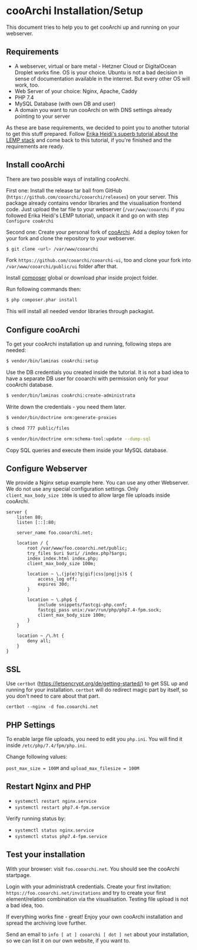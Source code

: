 # cooArchi Installation/Setup

This document tries to help you to get cooArchi up and running on your webserver.

## Requirements

- A webserver, virtual or bare metal - Hetzner Cloud or DigitalOcean Droplet works fine. OS is your choice. Ubuntu is not a bad decision in sense of documentation available in the internet. But every other OS will work, too. 
- Web Server of your choice: Nginx, Apache, Caddy
- PHP 7.4
- MySQL Database (with own DB and user)
- A domain you want to run cooArchi on with DNS settings already pointing to your server

As these are base requirements, we decided to point you to another tutorial to get this stuff prepared. Follow [Erika Heidi's superb tutorial about the LEMP stack](https://www.digitalocean.com/community/tutorials/how-to-install-linux-nginx-mysql-php-lemp-stack-on-ubuntu-20-04) and come back to this tutorial, if you're finished and the requirements are ready.


## Install cooArchi

There are two possible ways of installing cooArchi. 

First one: Install the release tar ball from GitHub (`https://github.com/cooarchi/cooarchi/releases`) on your server. This package already contains vendor libraries and the visualisation frontend code. Just upload the tar file to your webserver (`/var/www/cooarchi` if you followed Erika Heidi's LEMP tutorial), unpack it and go on with step `Configure cooArchi`

Second one: Create your personal fork of [cooArchi](https://github.com/cooarchi/cooarchi). Add a deploy token for your fork and clone the repository to your webserver.

```bash
$ git clone <url> /var/www/cooarchi
```

Fork `https://github.com/cooarchi/cooarchi-ui`, too and clone your fork into `/var/www/cooarchi/public/ui` folder after that.

Install [composer](https://getcomposer.org) global or download phar inside project folder.

Run following commands then:

```bash
$ php composer.phar install
```

This will install all needed vendor libraries through packagist.


## Configure cooArchi

To get your cooArchi installation up and running, following steps are needed:

```bash
$ vendor/bin/laminas cooArchi:setup
```

Use the DB credentials you created inside the tutorial. It is not a bad idea to have a separate DB user for cooarchi with permission only for your cooArchi database.


```bash
$ vendor/bin/laminas cooArchi:create-administrata
```

Write down the credentials - you need them later.


```bash
$ vendor/bin/doctrine orm:generate-proxies
```

```bash
$ chmod 777 public/files
```

```bash
$ vendor/bin/doctrine orm:schema-tool:update --dump-sql
```

Copy SQL queries and execute them inside your MySQL database.


## Configure Webserver

We provide a Nginx setup example here. You can use any other Webserver. We do not use any special configuration settings. Only `client_max_body_size 100m` is used to allow large file uploads inside cooArchi.

```
server {
    listen 80;
    listen [::]:80;
    
    server_name foo.cooarchi.net;

    location / {
        root /var/www/foo.cooarchi.net/public;
        try_files $uri $uri/ /index.php?$args;
        index index.html index.php;
        client_max_body_size 100m;

        location ~ \.(jp(e)?g|gif|css|png|js)$ {
            access_log off;
            expires 30d;
        }

        location ~ \.php$ {
            include snippets/fastcgi-php.conf;
            fastcgi_pass unix:/var/run/php/php7.4-fpm.sock;
            client_max_body_size 100m;
        }
    }

    location ~ /\.ht {
        deny all;
    }
}

```

## SSL

Use `certbot` (https://letsencrypt.org/de/getting-started/) to get SSL up and running for your installation. `certbot` will do redirect magic part by itself, so you don't need to care about that part.

`certbot --nginx -d foo.cooarchi.net`

## PHP Settings

To enable large file uploads, you need to edit you `php.ini`. You will find it inside `/etc/php/7.4/fpm/php.ini`.

Change following values:

`post_max_size = 100M` and 
`upload_max_filesize = 100M`

## Restart Nginx and PHP

- `systemctl restart nginx.service`
- `systemctl restart php7.4-fpm.service`

Verify running status by:

- `systemctl status nginx.service`
- `systemctl status php7.4-fpm.service`

## Test your installation

With your browser: visit `foo.cooarchi.net`. You should see the cooArchi startpage. 

Login with your administratA credentials. Create your first invitation: `https://foo.cooarchi.net/invitations` and try to create your first element/relation combination via the visualisation. Testing file upload is not a bad idea, too. 

If everything works fine - great! Enjoy your own cooArchi installation and spread the archiving love further.

Send an email to `info [ at ] cooarchi [ dot ] net` about your installation, so we can list it on our own website, if you want to.
